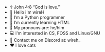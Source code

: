 - ☦️ John 4:8 “God is love.”
- 👋 Hello i'm wireH
- 👀 I’m a Python programmer
- 🌱 I’m currently learning HTML
- 🌼 My pronouns are: he/him
- 💻 I'm interested in CS, FOSS and Linux/GNU
- 📧 Contact me on Discord at: wireh_
- ❤️ I love cats

<!---
Christ is Lord
--->
